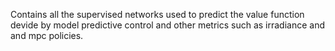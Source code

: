 Contains all the supervised networks used to predict the value function devide by model predictive control and other metrics  such as irradiance and and mpc policies.
